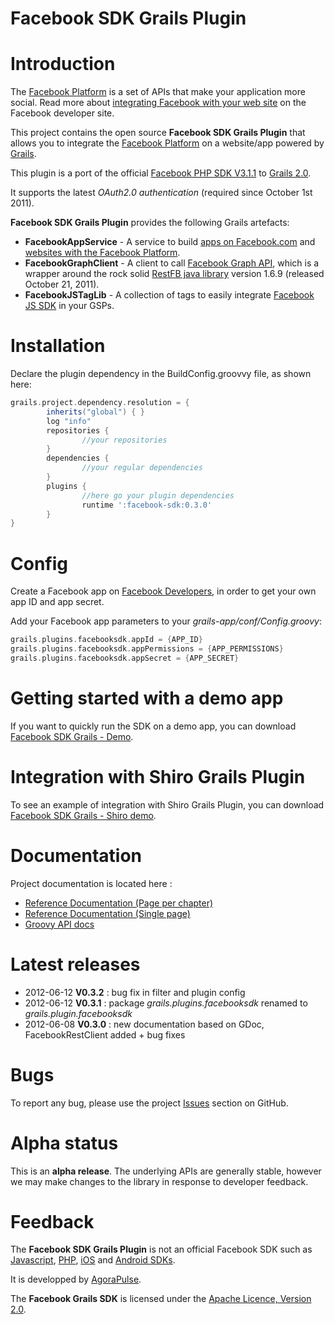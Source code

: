 Facebook SDK Grails Plugin
================================

# Introduction

The [Facebook Platform](http://developers.facebook.com/) is a set of APIs that make your application more social. Read more about [integrating Facebook with your web site](http://developers.facebook.com/docs/guides/web) on the Facebook developer site.

This project contains the open source **Facebook SDK Grails Plugin** that allows you to integrate the [Facebook Platform](http://developers.facebook.com/) on a website/app powered by [Grails](http://grails.org).

This plugin is a port of the official [Facebook PHP SDK V3.1.1](http://github.com/facebook/facebook-php-sdk) to [Grails 2.0](http://grails.org).

It supports the latest *OAuth2.0 authentication* (required since October 1st 2011).

**Facebook SDK Grails Plugin** provides the following Grails artefacts:

* **FacebookAppService** - A service to build [apps on Facebook.com](http://developers.facebook.com/docs/guides/canvas/) and [websites with the Facebook Platform](http://developers.facebook.com/docs/guides/web).
* **FacebookGraphClient** - A client to call [Facebook Graph API](http://developers.facebook.com/docs/reference/api/), which is a wrapper around the rock solid [RestFB java library](http://restfb.com/) version 1.6.9 (released October 21, 2011).
* **FacebookJSTagLib** - A collection of tags to easily integrate [Facebook JS SDK](http://developers.facebook.com/docs/reference/javascript/) in your GSPs.


# Installation

Declare the plugin dependency in the BuildConfig.groovvy file, as shown here:

```groovy
grails.project.dependency.resolution = {
		inherits("global") { }
		log "info"
		repositories {
				//your repositories
		}
		dependencies {
				//your regular dependencies
		}
		plugins {
				//here go your plugin dependencies
				runtime ':facebook-sdk:0.3.0'
		}
}
```


# Config

Create a Facebook app on [Facebook Developers](https://developers.facebook.com/apps), in order to get your own app ID and app secret.

Add your Facebook app parameters to your _grails-app/conf/Config.groovy_:

```groovy
grails.plugins.facebooksdk.appId = {APP_ID}
grails.plugins.facebooksdk.appPermissions = {APP_PERMISSIONS}
grails.plugins.facebooksdk.appSecret = {APP_SECRET}
```

# Getting started with a demo app

If you want to quickly run the SDK on a demo app, you can download [Facebook SDK Grails - Demo](https://github.com/benorama/facebook-sdk-grails-demo).


# Integration with Shiro Grails Plugin

To see an example of integration with Shiro Grails Plugin, you can download [Facebook SDK Grails - Shiro demo](https://github.com/benorama/facebook-sdk-grails-demo-shiro).


# Documentation

Project documentation is located here :

* [Reference Documentation (Page per chapter)](http://benorama.github.com/facebook-sdk-grails-plugin/guide)
* [Reference Documentation (Single page)](http://benorama.github.com/facebook-sdk-grails-plugin/guide/single.html)
* [Groovy API docs](http://benorama.github.com/facebook-sdk-grails-plugin/gapi/)

# Latest releases

* 2012-06-12 **V0.3.2** : bug fix in filter and plugin config
* 2012-06-12 **V0.3.1** : package _grails.plugins.facebooksdk_ renamed to _grails.plugin.facebooksdk_
* 2012-06-08 **V0.3.0** : new documentation based on GDoc, FacebookRestClient added + bug fixes


# Bugs

To report any bug, please use the project [Issues](http://github.com/benorama/facebook-sdk-grails-plugin/issues) section on GitHub.

# Alpha status

This is an **alpha release**.
The underlying APIs are generally stable, however we may make changes to the library in response to developer feedback.

# Feedback

The **Facebook SDK Grails Plugin** is not an official Facebook SDK such as [Javascript](http://developers.facebook.com/docs/reference/javascript/), [PHP](http://github.com/facebook/facebook-php-sdk), [iOS](http://github.com/facebook/facebook-ios-sdk/) and [Android SDKs](http://github.com/facebook/facebook-android-sdk).

It is developped by [AgoraPulse](http://www.agorapulse.com).

The **Facebook Grails SDK** is licensed under the [Apache Licence, Version 2.0](http://www.apache.org/licenses/LICENSE-2.0.html).